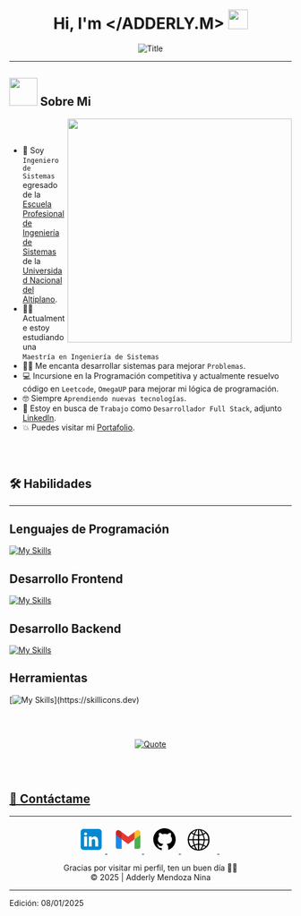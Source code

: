 <h1 align="center">Hi, I'm <strong class="text-blue-500">&lt;/ADDERLY.M&gt;</strong>
  <img src="https://media.giphy.com/media/hvRJCLFzcasrR4ia7z/giphy.gif" width="35">
</h1>


<div align="center">
  <img src="https://readme-typing-svg.herokuapp.com?font=Architects+Daughter&color=%2338C2FF&size=50&center=true&vCenter=true&height=60&width=600&lines=System+Engineer;Full+Stack+Developer;Welcome+to+my+profile!" alt="Title"></img>
</div>

---
	
## <picture><img src = "https://github.com/7oSkaaa/7oSkaaa/blob/main/Images/about_me.gif?raw=true" width = 50px></picture> Sobre Mi

<picture> <img align="right" src="https://github.com/7oSkaaa/7oSkaaa/blob/main/Images/Right_Side.gif?raw=true" width = 400px></picture>

<br><br>

- :school: Soy `Ingeniero de Sistemas` egresado de la [Escuela Profesional de Ingeniería de Sistemas](https://www.facebook.com/EPIS.UNA/?locale=es_LA) de la [Universidad Nacional del Altiplano](https://www.portal.unap.edu.pe).
- :student: Actualmente estoy estudiando una `Maestría en Ingeniería de Sistemas`
- :technologist: Me encanta desarrollar sistemas para mejorar `Problemas`.
- :computer: Incursione en la Programación competitiva y actualmente resuelvo código en `Leetcode`, `OmegaUP` para mejorar mi lógica de programación.
- :nerd_face: Siempre `Aprendiendo nuevas tecnologías`.
- :thinking: Estoy en busca de `Trabajo` como `Desarrollador Full Stack`, adjunto [LinkedIn](https://www.linkedin.com/in/adderly-mendoza-nina-1407702a5/).
- :boom: Puedes visitar mi [Portafolio](https://adderlymendoza.github.io/Portafolio/).
<br>
<br>


<!-- HABILIDADES -->
## 🛠️ Habilidades
---
## Lenguajes de Programación
[![My Skills](https://skillicons.dev/icons?i=python,php,js,cpp)](https://skillicons.dev)

## Desarrollo Frontend
[![My Skills](https://skillicons.dev/icons?i=react,vue,html,css,tailwind,bootstrap)](https://skillicons.dev)

## Desarrollo Backend
[![My Skills](https://skillicons.dev/icons?i=laravel,django,postman,mysql)](https://skillicons.dev)

## Herramientas
[![My Skills](https://skillicons.dev/icons?i=git,figma,anaconda,github,ai,npm,opencv,postgres,tensorflow,vite,vscode,)](https://skillicons.dev)

<br>
<br>


<p align = "center">
	<a href="https://github.com/piyushsuthar/github-readme-quotes"> <img alt = "Quote" src="https://quotes-github-readme.vercel.app/api?type=horizontal&theme=tokyonight&animation=grow_out_in&quoteCategory=programming">
</p>

<br>
<br>

## 🔎 Contáctame
---

<p align="center">

<!-- linkedin -->
  <a href="https://www.linkedin.com/in/adderly-mendoza-nina-1407702a5/" >
<svg xmlns="http://www.w3.org/2000/svg" x="0px" y="0px" width="50" height="50" viewBox="0 0 48 48"><path fill="#0288D1" d="M42,37c0,2.762-2.238,5-5,5H11c-2.761,0-5-2.238-5-5V11c0-2.762,2.239-5,5-5h26c2.762,0,5,2.238,5,5V37z"></path><path fill="#FFF" d="M12 19H17V36H12zM14.485 17h-.028C12.965 17 12 15.888 12 14.499 12 13.08 12.995 12 14.514 12c1.521 0 2.458 1.08 2.486 2.499C17 15.887 16.035 17 14.485 17zM36 36h-5v-9.099c0-2.198-1.225-3.698-3.192-3.698-1.501 0-2.313 1.012-2.707 1.99C24.957 25.543 25 26.511 25 27v9h-5V19h5v2.616C25.721 20.5 26.85 19 29.738 19c3.578 0 6.261 2.25 6.261 7.274L36 36 36 36z"></path>
</svg>
  </a> &nbsp;&nbsp;

<!-- gmail -->
  <a href="mailito:aderly19xd@gmail.com" >
  <svg xmlns="http://www.w3.org/2000/svg" x="0px" y="0px" width="50" height="50" viewBox="0 0 48 48"><path fill="#4caf50" d="M45,16.2l-5,2.75l-5,4.75L35,40h7c1.657,0,3-1.343,3-3V16.2z"></path><path fill="#1e88e5" d="M3,16.2l3.614,1.71L13,23.7V40H6c-1.657,0-3-1.343-3-3V16.2z"></path><polygon fill="#e53935" points="35,11.2 24,19.45 13,11.2 12,17 13,23.7 24,31.95 35,23.7 36,17"></polygon><path fill="#c62828" d="M3,12.298V16.2l10,7.5V11.2L9.876,8.859C9.132,8.301,8.228,8,7.298,8h0C4.924,8,3,9.924,3,12.298z"></path><path fill="#fbc02d" d="M45,12.298V16.2l-10,7.5V11.2l3.124-2.341C38.868,8.301,39.772,8,40.702,8h0 C43.076,8,45,9.924,45,12.298z"></path>
</svg>
  </a> &nbsp;&nbsp;

<!-- github -->
  <a href="https://github.com/AdderlyMendoza" >
  <svg xmlns="http://www.w3.org/2000/svg" x="0px" y="0px" width="50" height="50" viewBox="0 0 30 30"><path d="M15,3C8.373,3,3,8.373,3,15c0,5.623,3.872,10.328,9.092,11.63C12.036,26.468,12,26.28,12,26.047v-2.051 c-0.487,0-1.303,0-1.508,0c-0.821,0-1.551-0.353-1.905-1.009c-0.393-0.729-0.461-1.844-1.435-2.526 c-0.289-0.227-0.069-0.486,0.264-0.451c0.615,0.174,1.125,0.596,1.605,1.222c0.478,0.627,0.703,0.769,1.596,0.769 c0.433,0,1.081-0.025,1.691-0.121c0.328-0.833,0.895-1.6,1.588-1.962c-3.996-0.411-5.903-2.399-5.903-5.098 c0-1.162,0.495-2.286,1.336-3.233C9.053,10.647,8.706,8.73,9.435,8c1.798,0,2.885,1.166,3.146,1.481C13.477,9.174,14.461,9,15.495,9 c1.036,0,2.024,0.174,2.922,0.483C18.675,9.17,19.763,8,21.565,8c0.732,0.731,0.381,2.656,0.102,3.594 c0.836,0.945,1.328,2.066,1.328,3.226c0,2.697-1.904,4.684-5.894,5.097C18.199,20.49,19,22.1,19,23.313v2.734 c0,0.104-0.023,0.179-0.035,0.268C23.641,24.676,27,20.236,27,15C27,8.373,21.627,3,15,3z"></path>
</svg>
  </a> &nbsp;&nbsp;

<!-- portafolio -->
  <a href="https://adderlymendoza.github.io/Portafolio/" >
  <svg xmlns="http://www.w3.org/2000/svg" x="0px" y="0px" width="53" height="52" viewBox="0 0 30 30"><path d="M0 15.656v-0.031c0.281-3.625 1.594-6.344 3.875-8.063 2.25-1.75 4.688-2.594 7.344-2.594 2.781-0.031 5.375 0.906 7.688 2.781 2.344 1.844 3.5 4.594 3.5 8.156v0.219c0 3.594-1.156 6.281-3.5 8.125-2.344 1.875-4.938 2.813-7.719 2.813h-0.125c-2.719-0.031-5.219-0.969-7.531-2.844-2.313-1.844-3.5-4.688-3.531-8.563zM10.531 10.75v-4.938h-0.75c-0.156 0.188-0.281 0.406-0.406 0.594s-0.25 0.375-0.375 0.594c-0.125 0.188-0.281 0.438-0.375 0.625-0.125 0.188-0.219 0.375-0.313 0.594-0.188 0.313-0.344 0.625-0.469 0.906-0.156 0.281-0.281 0.563-0.375 0.813 0.188 0.125 0.406 0.281 0.656 0.375 0.281 0.094 0.563 0.188 0.844 0.25 0.313 0.063 0.594 0.094 0.844 0.125 0.281 0.031 0.531 0.063 0.719 0.063zM11.844 5.813v4.906c0.156 0 0.344 0.031 0.531 0 0.188 0 0.406-0.031 0.594-0.063 0.344-0.063 0.75-0.156 1.063-0.25 0.344-0.125 0.656-0.281 0.875-0.469-0.375-0.906-0.781-1.625-1.188-2.313s-0.875-1.281-1.375-1.781v-0.031h-0.5zM8.469 6.094v-0.031c-0.219 0.094-0.438 0.25-0.688 0.344-0.219 0.094-0.5 0.219-0.719 0.344-0.438 0.219-0.875 0.469-1.313 0.75-0.406 0.281-0.813 0.594-1.156 0.906 0.125 0.125 0.281 0.25 0.406 0.344s0.281 0.219 0.438 0.344c0.125 0.063 0.281 0.156 0.438 0.281 0.156 0.094 0.344 0.219 0.531 0.344 0.25-0.563 0.5-1.156 0.813-1.688 0.313-0.563 0.656-1.094 1-1.563 0.031-0.063 0.063-0.125 0.125-0.188 0.031-0.031 0.063-0.125 0.125-0.188zM18.031 8.406v-0.031c-0.781-0.594-1.469-1.094-2.156-1.406s-1.375-0.625-2-0.875c0.5 0.5 0.938 1.125 1.219 1.719 0.313 0.625 0.625 1.281 0.875 1.906 0.125-0.063 0.281-0.125 0.469-0.25 0.156-0.094 0.375-0.188 0.563-0.281 0.188-0.125 0.344-0.25 0.531-0.375 0.188-0.156 0.375-0.281 0.5-0.406zM17.5 15.375h3.594c0-1.156-0.25-2.25-0.719-3.375-0.438-1.094-1.063-2-1.844-2.781v-0.031c-0.156 0.25-0.375 0.469-0.594 0.625-0.25 0.156-0.469 0.281-0.719 0.406-0.156 0.094-0.313 0.219-0.469 0.281-0.156 0.094-0.375 0.156-0.531 0.25 0.125 0.25 0.25 0.531 0.375 0.781 0.094 0.281 0.25 0.594 0.313 0.875 0.188 0.5 0.313 1.031 0.438 1.563 0.094 0.469 0.156 0.969 0.156 1.406zM6.188 10.75v-0.031c-0.25-0.125-0.531-0.219-0.75-0.344-0.219-0.156-0.438-0.313-0.625-0.438-0.188-0.094-0.375-0.219-0.531-0.344s-0.281-0.25-0.406-0.375c-0.813 0.781-1.406 1.656-1.781 2.688-0.406 1.031-0.688 2.188-0.813 3.438h3.844c0-0.875 0.125-1.719 0.344-2.563 0.188-0.875 0.469-1.531 0.719-2.031zM10.531 15.344v-3.594c-0.25 0.031-0.563 0.031-0.844 0-0.313-0.031-0.625-0.125-0.906-0.219-0.25-0.063-0.563-0.125-0.813-0.219-0.281-0.063-0.563-0.188-0.781-0.313-0.188 0.313-0.344 0.688-0.469 1.094-0.156 0.375-0.25 0.781-0.344 1.156-0.063 0.375-0.094 0.781-0.125 1.125s-0.063 0.688-0.063 0.969h4.344zM11.844 11.813v3.531h4.625c0-0.188 0-0.406-0.031-0.656-0.063-0.219-0.094-0.5-0.125-0.75-0.094-0.375-0.188-0.781-0.313-1.156-0.125-0.344-0.25-0.688-0.406-0.969-0.063-0.156-0.125-0.344-0.188-0.469-0.094-0.156-0.188-0.25-0.25-0.344-0.344 0.25-0.813 0.406-1.375 0.531-0.531 0.125-1.156 0.25-1.719 0.281h-0.219zM5.125 16.375h-3.844c0 0.531 0.094 1.125 0.25 1.844 0.156 0.75 0.469 1.438 0.813 2.188 0.156 0.375 0.344 0.75 0.531 1.125 0.219 0.344 0.469 0.719 0.719 1.063 0.188-0.125 0.375-0.219 0.531-0.313 0.188-0.094 0.406-0.219 0.594-0.313 0.219-0.094 0.438-0.188 0.688-0.313 0.219-0.094 0.5-0.219 0.781-0.344-0.25-0.781-0.531-1.531-0.719-2.375-0.219-0.813-0.344-1.625-0.344-2.531v-0.031zM10.531 20.031v-3.656h-4.344c0 0.25 0.031 0.625 0.094 1 0.031 0.375 0.125 0.781 0.188 1.188 0.125 0.438 0.219 0.875 0.344 1.25s0.25 0.688 0.375 0.969c0.563-0.219 1.125-0.375 1.5-0.469 0.406-0.125 0.781-0.219 1.156-0.25h0.344c0.125-0.031 0.25-0.031 0.344-0.031zM11.844 16.375v3.625c0.219 0.031 0.469 0.063 0.719 0.094 0.281 0.031 0.625 0.094 0.906 0.156l0.469 0.094c0.156 0.063 0.344 0.094 0.5 0.125 0.188 0.063 0.375 0.094 0.563 0.156 0.156 0.063 0.313 0.094 0.438 0.156 0.406-1.031 0.656-1.875 0.813-2.594 0.156-0.688 0.219-1.281 0.219-1.781v-0.031h-4.625zM21.094 16.406v-0.031h-3.594v0.188c-0.031 0.594-0.125 1.281-0.25 2-0.125 0.688-0.406 1.5-0.781 2.5 0.5 0.25 0.969 0.5 1.344 0.75s0.719 0.531 0.969 0.781c0.531-0.531 1-1.25 1.406-2.188 0.406-0.906 0.688-1.844 0.844-2.844 0.031-0.188 0.031-0.375 0.063-0.563v-0.594zM10.531 25.906v-4.875c-0.781 0.125-1.438 0.281-1.938 0.406s-0.875 0.25-1.125 0.375c0.188 0.469 0.375 0.875 0.563 1.25 0.188 0.344 0.406 0.719 0.594 1.031 0.063 0.125 0.188 0.25 0.281 0.406 0.094 0.125 0.156 0.281 0.25 0.406 0.094 0.156 0.188 0.344 0.281 0.531 0.125 0.156 0.219 0.344 0.344 0.469h0.75zM11.844 25.906h0.719c0.281-0.219 0.563-0.531 0.781-0.875 0.25-0.344 0.531-0.75 0.719-1.094 0.219-0.406 0.438-0.781 0.625-1.156s0.344-0.719 0.469-0.969c-0.344-0.125-0.813-0.25-1.281-0.375s-1.125-0.25-2.031-0.375v4.844zM18.031 23.344v-0.031c-0.063-0.094-0.188-0.219-0.281-0.313s-0.25-0.219-0.406-0.313c-0.125-0.094-0.281-0.188-0.469-0.281s-0.438-0.219-0.656-0.344c-0.125 0.25-0.344 0.688-0.656 1.281-0.281 0.594-0.781 1.313-1.406 2.094 0.781-0.125 1.469-0.406 2.094-0.781 0.688-0.344 1.281-0.813 1.781-1.313zM6.406 22.344v-0.031c-0.219 0.125-0.563 0.281-0.906 0.438-0.375 0.156-0.781 0.344-1.156 0.594 0.219 0.188 0.438 0.375 0.625 0.5 0.188 0.156 0.406 0.281 0.594 0.406 0.344 0.219 0.75 0.438 1.156 0.625s0.906 0.375 1.531 0.563c-0.219-0.25-0.375-0.563-0.531-0.813s-0.344-0.5-0.5-0.75-0.281-0.531-0.406-0.781c-0.156-0.25-0.281-0.5-0.406-0.75z"></path>
</svg>
  </a> &nbsp;&nbsp;
  
<p>

<div align="center">
  Gracias por visitar mi perfil, ten un buen día 🙋‍♂️ <br/>
  &copy; 2025 | Adderly Mendoza Nina
</div>


---
Edición: 08/01/2025